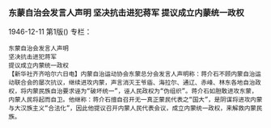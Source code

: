 ### 东蒙自治会发言人声明  坚决抗击进犯蒋军  提议成立内蒙统一政权

1946-12-11
第1版()
专栏：

    东蒙自治会发言人声明
    坚决抗击进犯蒋军
    提议成立内蒙统一政权
    【新华社齐齐哈尔六日电】内蒙自治运动协会东蒙总分会发言人声明称：蒋介石不顾内蒙自治运动联合会的屡次抗议，继续进攻内蒙，声言消灭王爷庙、海拉尔、通辽、赤峰、林东各地自治政权，将内蒙民族自治要求诬为“破坏统一”，诬人民政权为“伪组织”。蒋介石如胆敢进攻东蒙，内蒙人民将起而自卫。他继称：蒋介石擅自召开无一真正蒙民代表之“国大”，是阴谋将进攻内蒙与大汉族主义“合法化”，因此他提议召开内蒙人民代表会议，成立内蒙统一政权，来解救内蒙民族。
